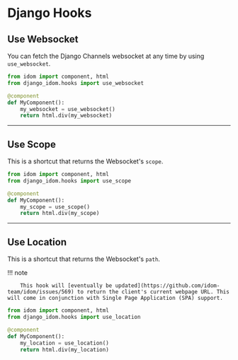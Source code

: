 # Django Hooks

## Use Websocket

You can fetch the Django Channels websocket at any time by using `use_websocket`.

```python
from idom import component, html
from django_idom.hooks import use_websocket

@component
def MyComponent():
    my_websocket = use_websocket()
    return html.div(my_websocket)
```

---

## Use Scope

This is a shortcut that returns the Websocket's `scope`.

```python
from idom import component, html
from django_idom.hooks import use_scope

@component
def MyComponent():
    my_scope = use_scope()
    return html.div(my_scope)
```

---

## Use Location

This is a shortcut that returns the Websocket's `path`.

!!! note

        This hook will [eventually be updated](https://github.com/idom-team/idom/issues/569) to return the client's current webpage URL. This will come in conjunction with Single Page Application (SPA) support.

```python
from idom import component, html
from django_idom.hooks import use_location

@component
def MyComponent():
    my_location = use_location()
    return html.div(my_location)
```
